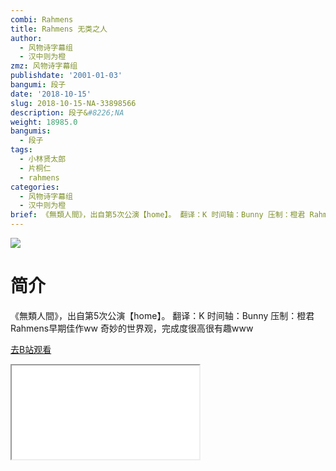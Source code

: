 ```yaml
---
combi: Rahmens
title: Rahmens 无类之人
author:
  - 风物诗字幕组
  - 汉中则为橙
zmz: 风物诗字幕组
publishdate: '2001-01-03'
bangumi: 段子
date: '2018-10-15'
slug: 2018-10-15-NA-33898566
description: 段子&#8226;NA
weight: 18985.0
bangumis:
  - 段子
tags:
  - 小林贤太郎
  - 片桐仁
  - rahmens
categories:
  - 风物诗字幕组
  - 汉中则为橙
brief: 《無類人間》，出自第5次公演【home】。 翻译：K 时间轴：Bunny 压制：橙君 Rahmens早期佳作ww 奇妙的世界观，完成度很高很有趣www
---
```

![](https://i.imgur.com/Ef83afS.jpg)
# 简介  
《無類人間》，出自第5次公演【home】。
翻译：K 时间轴：Bunny 压制：橙君
Rahmens早期佳作ww 奇妙的世界观，完成度很高很有趣www  

[去B站观看](https://www.bilibili.com/video/av33898566/)
<div class ="resp-container"><iframe class="testiframe" src="//player.bilibili.com/player.html?aid=33898566"", scrolling="no", allowfullscreen="true" > </iframe></div> 
